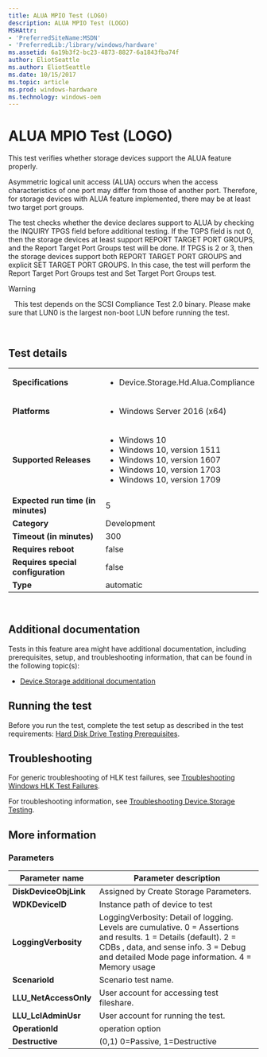 ```yaml
---
title: ALUA MPIO Test (LOGO)
description: ALUA MPIO Test (LOGO)
MSHAttr:
- 'PreferredSiteName:MSDN'
- 'PreferredLib:/library/windows/hardware'
ms.assetid: 6a19b3f2-bc23-4873-8827-6a1843fba74f
author: EliotSeattle
ms.author: EliotSeattle
ms.date: 10/15/2017
ms.topic: article
ms.prod: windows-hardware
ms.technology: windows-oem
---
```


# <span id="p_hlk_test.849bcee9-3305-4889-9645-8c4470f60d9c"></span>ALUA MPIO Test (LOGO)


This test verifies whether storage devices support the ALUA feature properly.

Asymmetric logical unit access (ALUA) occurs when the access characteristics of one port may differ from those of another port. Therefore, for storage devices with ALUA feature implemented, there may be at least two target port groups.

The test checks whether the device declares support to ALUA by checking the INQUIRY TPGS field before additional testing. If the TGPS field is not 0, then the storage devices at least support REPORT TARGET PORT GROUPS, and the Report Target Port Groups test will be done. If TPGS is 2 or 3, then the storage devices support both REPORT TARGET PORT GROUPS and explicit SET TARGET PORT GROUPS. In this case, the test will perform the Report Target Port Groups test and Set Target Port Groups test.

>[!WARNING]
>  
This test depends on the SCSI Compliance Test 2.0 binary. Please make sure that LUN0 is the largest non-boot LUN before running the test.

 

## Test details
|||
|---|---|
| **Specifications**  | <ul><li>Device.Storage.Hd.Alua.Compliance</li></ul> |  
| **Platforms**   | <ul><li>Windows Server 2016 (x64)</li></ul> |
| **Supported Releases** | <ul><li>Windows 10</li><li>Windows 10, version 1511</li><li>Windows 10, version 1607</li><li>Windows 10, version 1703</li><li>Windows 10, version 1709</li></ul> |
|**Expected run time (in minutes)**| 5 |
|**Category**| Development |
|**Timeout (in minutes)**| 300 |
|**Requires reboot**| false |
|**Requires special configuration**| false |
|**Type**| automatic |

 

## <span id="Additional_documentation"></span><span id="additional_documentation"></span><span id="ADDITIONAL_DOCUMENTATION"></span>Additional documentation


Tests in this feature area might have additional documentation, including prerequisites, setup, and troubleshooting information, that can be found in the following topic(s):

-   [Device.Storage additional documentation](device-storage-additional-documentation.md)

## <span id="Running_the_test"></span><span id="running_the_test"></span><span id="RUNNING_THE_TEST"></span>Running the test


Before you run the test, complete the test setup as described in the test requirements: [Hard Disk Drive Testing Prerequisites](hard-disk-drive-testing-prerequisites.md).

## <span id="Troubleshooting"></span><span id="troubleshooting"></span><span id="TROUBLESHOOTING"></span>Troubleshooting


For generic troubleshooting of HLK test failures, see [Troubleshooting Windows HLK Test Failures](..\user\troubleshooting-windows-hlk-test-failures.md).

For troubleshooting information, see [Troubleshooting Device.Storage Testing](troubleshooting-devicestorage-testing.md).

## <span id="More_information"></span><span id="more_information"></span><span id="MORE_INFORMATION"></span>More information


### <span id="Parameters"></span><span id="parameters"></span><span id="PARAMETERS"></span>Parameters

| Parameter name         | Parameter description                                                                                                                                                                                          |
|------------------------|----------------------------------------------------------------------------------------------------------------------------------------------------------------------------------------------------------------|
| **DiskDeviceObjLink**  | Assigned by Create Storage Parameters.                                                                                                                                                                         |
| **WDKDeviceID**        | Instance path of device to test                                                                                                                                                                                |
| **LoggingVerbosity**   | LoggingVerbosity: Detail of logging. Levels are cumulative. 0 = Assertions and results. 1 = Details (default). 2 = CDBs , data, and sense info. 3 = Debug and detailed Mode page information. 4 = Memory usage |
| **ScenarioId**         | Scenario test name.                                                                                                                                                                                            |
| **LLU\_NetAccessOnly** | User account for accessing test fileshare.                                                                                                                                                                     |
| **LLU\_LclAdminUsr**   | User account for running the test.                                                                                                                                                                             |
| **OperationId**        | operation option                                                                                                                                                                                               |
| **Destructive**        | (0,1) 0=Passive, 1=Destructive                                                                                                                                                                                 |

 

 

 






